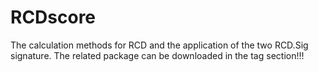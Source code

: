 # RCDscore
The calculation methods for RCD and the application of the two RCD.Sig signature. 
The related package can be downloaded in the tag section!!!
